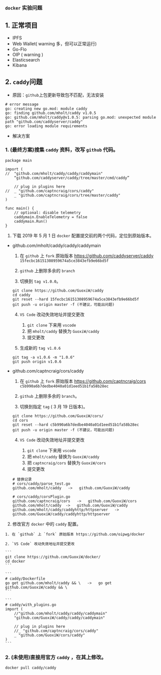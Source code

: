### `docker` 实验问题

## 1. 正常项目
- IPFS
- Web Wallet( warning 多，但可以正常运行)
- Go-Flo
- OIP ( warning )
- Elasticsearch
- Kibana

## 2. `caddy`问题

- 原因：`github`上包更新导致包不匹配，无法安装
```
# error message
go: creating new go.mod: module caddy
go: finding github.com/mholt/caddy v1.0.5
go: github.com/mholt/caddy@v1.0.5: parsing go.mod: unexpected module path "github.com/caddyserver/caddy"
go: error loading module requirements
```

- 解决方案
### 1. (最终方案)搜集 `caddy` 资料，改写 `github` 代码。

```
package main

import (
//	"github.com/mholt/caddy/caddy/caddymain"
	“github.com/caddyserver/caddy/tree/master/cmd/caddy”

	// plug in plugins here
//	_ "github.com/captncraig/cors/caddy"
	_ "github.com/captncraig/cors/tree/master/caddy"
)

func main() {
	// optional: disable telemetry
	caddymain.EnableTelemetry = false
	caddymain.Run()
}
```

  1. 下载 2019 年 5 月 1 日 `docker` 配置提交前的两个代码，定位到原始版本。

  - github.com/mholt/caddy/caddy/caddymain
    
    1. 在 `github` 上 `fork` 原始版本 https://github.com/caddyserver/caddy `15fecbc16151308959674a5ce3843efb9e66bd5f`

    2. `github` 上删除多余的 `branch`

    3. 切换到 `tag v1.0.0`。 

    ```
    git clone https://github.com/GuoxiW/caddy
    cd caddy
    git reset --hard 15fecbc16151308959674a5ce3843efb9e66bd5f
    git push -u origin master -f (不建议，可能出问题)
    ```

    4. `VS Code` 改动失效地址并提交更改

       1. `git clone` 下来用 `vscode` 
       2. 把 `mholt/caddy` 替换为 `GuoxiW/caddy`
       3. 提交更改

    5. 生成新的 `tag v1.0.6`
    ```
    git tag -a v1.0.6 -m "1.0.6"
    git push origin v1.0.6
    ```
  - github.com/captncraig/cors/caddy
    1. 在 `github` 上 `fork` 原始版本 https://github.com/captncraig/cors `c5b990a6b7dedbe4040a01d1eed51b1fa58b28ec`

    2. `github` 上删除多余的 `branch`。

    3. 切换到指定 `tag` ( 3 月 19 日版本)。
    ```
    git clone https://github.com/GuoxiW/cors/
    cd cors
    git reset --hard c5b990a6b7dedbe4040a01d1eed51b1fa58b28ec
    git push -u origin master -f (不建议，可能出问题)
    ```

    4. `VS Code` 改动失效地址并提交更改

       1. `git clone` 下来用 `vscode` 
       2. 把 `mholt/caddy` 替换为 `GuoxiW/caddy`
       3. 把 `captncraig/cors` 替换为 `GuoxiW/cors`
       4. 提交更改
    ```
    # 替换记录
    # cors/caddy/parse_test.go
    github.com/mholt/caddy   ->   github.com/GuoxiW/caddy

    # cors/caddy/corsPlugin.go 
    github.com/captncraig/cors   ->   github.com/GuoxiW/cors
    github.com/mholt/caddy  ->   github.com/GuoxiW/caddy
    github.com/mholt/caddy/caddyhttp/httpserver   ->   github.com/GuoxiW/caddy/caddyhttp/httpserver
    ```

  2. 修改官方 `docker` 中的 `caddy` 配置。
  
    1. 在 `github` 上 `fork` 原始版本 https://github.com/oipwg/docker

    2. `VS Code` 改动失效地址并提交更改

    ```
    git clone https://github.com/GuoxiW/docker/
    cd docker
    ```

    ```
    # caddy/Dockerfile
    go get github.com/mholt/caddy && \   ->   go get github.com/GuoxiW/caddy && \
    ```

    ```
    # caddy/with_plugins.go
    import (
	    //"github.com/mholt/caddy/caddy/caddymain"
	    "github.com/GuoxiW/caddy/caddy/caddymain"

	    // plug in plugins here
	    //_ "github.com/captncraig/cors/caddy"
	    _ "github.com/GuoxiW/cors/caddy"
    )
    ```


### 2. (未使用)直接用官方 `caddy` ，在其上修改。
```
docker pull caddy/caddy
```


